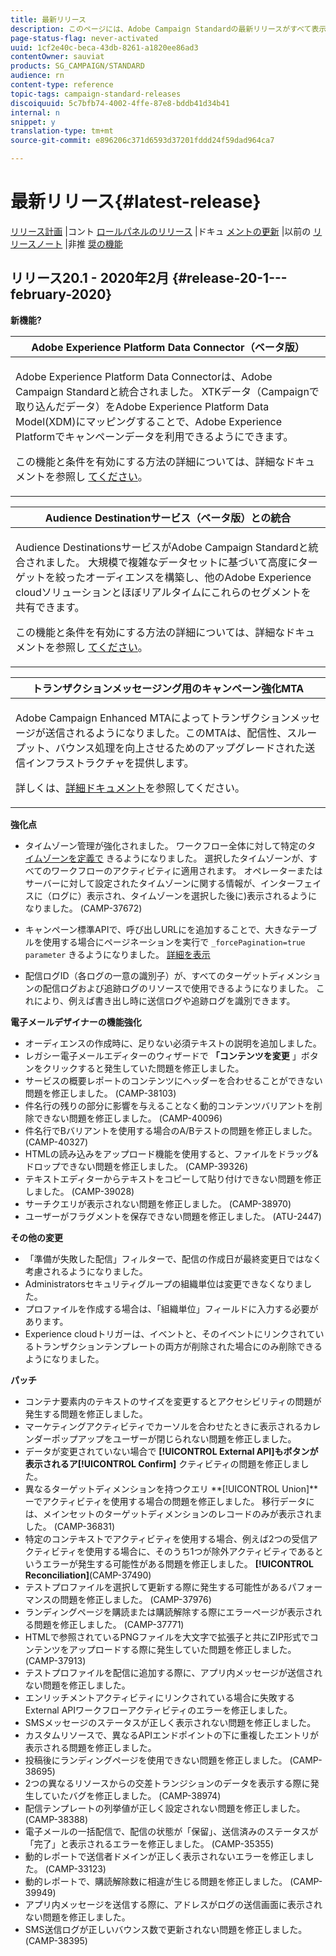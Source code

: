 ```yaml
---
title: 最新リリース
description: このページには、Adobe Campaign Standardの最新リリースがすべて表示されます。
page-status-flag: never-activated
uuid: 1cf2e40c-beca-43db-8261-a1820ee86ad3
contentOwner: sauviat
products: SG_CAMPAIGN/STANDARD
audience: rn
content-type: reference
topic-tags: campaign-standard-releases
discoiquuid: 5c7bfb74-4002-4ffe-87e8-bddb41d34b41
internal: n
snippet: y
translation-type: tm+mt
source-git-commit: e896206c371d6593d37201fddd24f59dad964ca7

---
```



# 最新リリース{#latest-release}

[リリース計画](https://helpx.adobe.com/campaign/kb/acs-release-planning.html) |コント [ロールパネルのリリース](https://docs.adobe.com/content/help/en/control-panel/using/release-notes.html) |ドキュ [メントの更新](../../rn/using/documentation-updates.md) |以前の [リリースノート](../../rn/using/release-notes-2019.md) |非推 [奨の機能](https://helpx.adobe.com/campaign/kb/acs-deprecated-and-removed-features.html)

## リリース20.1 - 2020年2月 {#release-20-1---february-2020}

**新機能?**


<table> 
 <thead> 
  <tr> 
   <th> <strong>Adobe Experience Platform Data Connector（ベータ版）</strong><br /> </th> 
  </tr> 
 </thead> 
 <tbody> 
  <tr> 
   <td> <p>
   Adobe Experience Platform Data Connectorは、Adobe Campaign Standardと統合されました。 XTKデータ（Campaignで取り込んだデータ）をAdobe Experience Platform Data Model(XDM)にマッピングすることで、Adobe Experience Platformでキャンペーンデータを利用できるようにできます。 </p>
    <p>この機能と条件を有効にする方法の詳細については、詳細なドキュメントを参照し <a href="../../administration/using/aep-about-data-connector.md">てください</a>。</p>
   </td> 
  </tr> 
 </tbody> 
</table>

<table> 
 <thead> 
  <tr> 
   <th> <strong>Audience Destinationサービス（ベータ版）との統合 </strong><br /> </th> 
  </tr> 
 </thead> 
 <tbody> 
  <tr> 
   <td> <p>Audience DestinationsサービスがAdobe Campaign Standardと統合されました。 大規模で複雑なデータセットに基づいて高度にターゲットを絞ったオーディエンスを構築し、他のAdobe Experience cloudソリューションとほぼリアルタイムにこれらのセグメントを共有できます。</p>
    <p>この機能と条件を有効にする方法の詳細については、詳細なドキュメントを参照し <a href="../../audiences/using/aep-about-audience-destinations-service.md">てください</a>。</p>
   </td> 
  </tr> 
 </tbody> 
</table>

<table> 
 <thead> 
  <tr> 
   <th> <strong>トランザクションメッセージング用のキャンペーン強化MTA</strong><br /> </th> 
  </tr> 
 </thead> 
 <tbody> 
  <tr> 
   <td> <p>Adobe Campaign Enhanced MTAによってトランザクションメッセージが送信されるようになりました。このMTAは、配信性、スループット、バウンス処理を向上させるためのアップグレードされた送信インフラストラクチャを提供します。</p>
    <p>詳しくは、<a href="https://helpx.adobe.com/campaign/kb/campaign-enhanced-mta.html">詳細ドキュメント</a>を参照してください。</p>
   </td> 
  </tr> 
 </tbody> 
</table>

**強化点**

* タイムゾーン管理が強化されました。 ワークフロー全体に対して特定のタ [イムゾーンを定義で](../../automating/using/building-a-workflow.md) きるようになりました。 選択したタイムゾーンが、すべてのワークフローのアクティビティに適用されます。 オペレーターまたはサーバーに対して設定されたタイムゾーンに関する情報が、インターフェイスに（ログに）表示され、タイムゾーンを選択した後に)表示されるようになりました。 (CAMP-37672)

* キャンペーン標準APIで、呼び出しURLにを追加することで、大きなテーブルを使用する場合にページネーションを実行で `_forcePagination=true parameter` きるようになりました。 [詳細を表示](../../api/using/pagination.md)

* 配信ログID（各ログの一意の識別子）が、すべてのターゲットディメンションの配信ログおよび追跡ログのリソースで使用できるようになりました。 これにより、例えば書き出し時に送信ログや追跡ログを識別できます。

**電子メールデザイナーの機能強化**

* オーディエンスの作成時に、足りない必須テキストの説明を追加しました。
* レガシー電子メールエディターのウィザードで **「コンテンツを変更** 」ボタンをクリックすると発生していた問題を修正しました。
* サービスの概要レポートのコンテンツにヘッダーを合わせることができない問題を修正しました。 (CAMP-38103)
* 件名行の残りの部分に影響を与えることなく動的コンテンツバリアントを削除できない問題を修正しました。 (CAMP-40096)
* 件名行でBバリアントを使用する場合のA/Bテストの問題を修正しました。 (CAMP-40327)
* HTMLの読み込みをアップロード機能を使用すると、ファイルをドラッグ&amp;ドロップできない問題を修正しました。 (CAMP-39326)
* テキストエディターからテキストをコピーして貼り付けできない問題を修正しました。 (CAMP-39028)
* サーチクエリが表示されない問題を修正しました。 (CAMP-38970)
* ユーザーがフラグメントを保存できない問題を修正しました。 (ATU-2447)

**その他の変更**

* 「準備が失敗した配信」フィルターで、配信の作成日が最終変更日ではなく考慮されるようになりました。
* Administratorsセキュリティグループの組織単位は変更できなくなりました。
* プロファイルを作成する場合は、「組織単位」フィールドに入力する必要があります。
* Experience cloudトリガーは、イベントと、そのイベントにリンクされているトランザクションテンプレートの両方が削除された場合にのみ削除できるようになりました。

**パッチ**

* コンテナ要素内のテキストのサイズを変更するとアクセシビリティの問題が発生する問題を修正しました。
* マーケティングアクティビティでカーソルを合わせたときに表示されるカレンダーポップアップをユーザーが閉じられない問題を修正しました。
* データが変更されていない場合で **[!UICONTROL External API]**もボタンが表示されるア**[!UICONTROL Confirm]** クティビティの問題を修正しました。
* 異なるターゲットディメンションを持つクエリ **[!UICONTROL Union]**ーでアクティビティを使用する場合の問題を修正しました。 移行データには、メインセットのターゲットディメンションのレコードのみが表示されました。 (CAMP-36831)
* 特定のコンテキストでアクティビティを使用する場合、例えば2つの受信アクティビティを使用する場合に、そのうち1つが除外アクティビティであるというエラーが発生する可能性がある問題を修正しました。 **[!UICONTROL Reconciliation]**(CAMP-37490)
* テストプロファイルを選択して更新する際に発生する可能性があるパフォーマンスの問題を修正しました。 (CAMP-37976)
* ランディングページを購読または購読解除する際にエラーページが表示される問題を修正しました。 (CAMP-37771)
* HTMLで参照されているPNGファイルを大文字で拡張子と共にZIP形式でコンテンツをアップロードする際に発生していた問題を修正しました。 (CAMP-37913)
* テストプロファイルを配信に追加する際に、アプリ内メッセージが送信されない問題を修正しました。
* エンリッチメントアクティビティにリンクされている場合に失敗するExternal APIワークフローアクティビティのエラーを修正しました。
* SMSメッセージのステータスが正しく表示されない問題を修正しました。
* カスタムリソースで、異なるAPIエンドポイントの下に重複したエントリが表示される問題を修正しました。
* 投稿後にランディングページを使用できない問題を修正しました。 (CAMP-38695)
* 2つの異なるリソースからの交差トランジションのデータを表示する際に発生していたバグを修正しました。 (CAMP-38974)
* 配信テンプレートの列挙値が正しく設定されない問題を修正しました。 (CAMP-38388)
* 電子メールの一括配信で、配信の状態が「保留」、送信済みのステータスが「完了」と表示されるエラーを修正しました。 (CAMP-35355)
* 動的レポートで送信者ドメインが正しく表示されないエラーを修正しました。 (CAMP-33123)
* 動的レポートで、購読解除数に相違が生じる問題を修正しました。 (CAMP-39949)
* アプリ内メッセージを送信する際に、アドレスがログの送信画面に表示されない問題を修正しました。
* SMS送信ログが正しいバウンス数で更新されない問題を修正しました。 (CAMP-38395)
